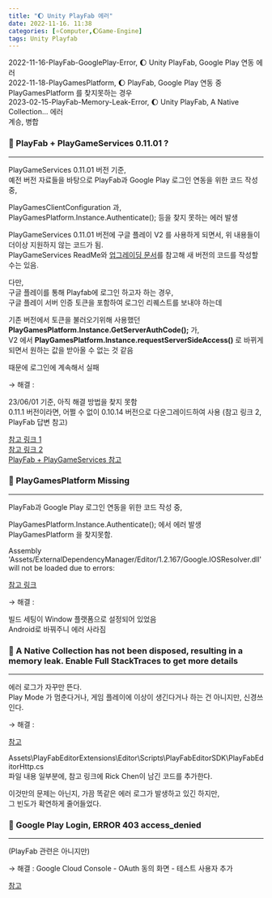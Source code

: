 ```yaml
---
title: "🌔 Unity PlayFab 에러"
date: 2022-11-16. 11:38
categories: [⭐Computer,🌔Game-Engine]
tags: Unity Playfab
---
```


2022-11-16-PlayFab-GooglePlay-Error, 🌔 Unity PlayFab, Google Play 연동 에러  
2022-11-18-PlayGamesPlatform, 🌔 PlayFab, Google Play 연동 중 PlayGamesPlatform 를 찾지못하는 경우  
2023-02-15-PlayFab-Memory-Leak-Error, 🌔 Unity PlayFab, A Native Collection... 에러  
계승, 병합  

### 💫 PlayFab + PlayGameServices 0.11.01 ?

---

PlayGameServices 0.11.01 버전 기준,  
예전 버전 자료들을 바탕으로 PlayFab과 Google Play 로그인 연동을 위한 코드 작성 중,

PlayGamesClientConfiguration 과,  
PlayGamesPlatform.Instance.Authenticate(); 등을 찾지 못하는 에러 발생  

PlayGameServices 0.11.01 버전에 구글 플레이 V2 를 사용하게 되면서, 위 내용들이 더이상 지원하지 않는 코드가 됨.  
PlayGameServices ReadMe와 [업그레이딩 문서](https://github.com/playgameservices/play-games-plugin-for-unity/blob/master/UPGRADING.txt)를 참고해 새 버전의 코드를 작성할 수는 있음.  

다만,  
구글 플레이를 통해 Playfab에 로그인 하고자 하는 경우,  
구글 플레이 서버 인증 토큰을 포함하여 로그인 리퀘스트를 보내야 하는데  

기존 버전에서 토큰을 불러오기위해 사용했던 **PlayGamesPlatform.Instance.GetServerAuthCode();** 가,  
V2 에서 **PlayGamesPlatform.Instance.requestServerSideAccess()** 로 바뀌게 되면서 원하는 값을 받아올 수 없는 것 같음  

때문에 로그인에 계속해서 실패  

→ 해결 :  

23/06/01 기준, 아직 해결 방법을 찾지 못함  
0.11.1 버전이라면, 어쩔 수 없이 0.10.14 버전으로 다운그레이드하여 사용 (참고 링크 2, PlayFab 답변 참고)  

[참고 링크 1](https://github.com/playgameservices/play-games-plugin-for-unity/issues/3141)  
[참고 링크 2](https://community.playfab.com/questions/61120/googleoauthnoidtokenincludedinresponse-when-loggin.html)  
[PlayFab + PlayGameServices 참고](https://stealnewspaper.tistory.com/2)  

### 💫 PlayGamesPlatform Missing

---

PlayFab과 Google Play 로그인 연동을 위한 코드 작성 중,

PlayGamesPlatform.Instance.Authenticate(); 에서 에러 발생  
PlayGamesPlatform 을 찾지못함.

Assembly 'Assets/ExternalDependencyManager/Editor/1.2.167/Google.IOSResolver.dll' will not be loaded due to errors:

[참고 링크](https://github.com/googlesamples/unity-jar-resolver/issues/441)

→ 해결 :  

빌드 세팅이 Window 플랫폼으로 설정되어 있었음  
Android로 바꿔주니 에러 사라짐  

### 💫 A Native Collection has not been disposed, resulting in a memory leak. Enable Full StackTraces to get more details

---

에러 로그가 자꾸만 뜬다.  
Play Mode 가 멈춘다거나, 게임 플레이에 이상이 생긴다거나 하는 건 아니지만, 신경쓰인다.  

→ 해결 :  

[참고](https://community.playfab.com/questions/65805/a-native-collection-has-not-been-disposed-resultin-1.html)  

Assets\PlayFabEditorExtensions\Editor\Scripts\PlayFabEditorSDK\PlayFabEditorHttp.cs  
파일 내용 일부분에, 참고 링크에 Rick Chen이 남긴 코드를 추가한다.  

이것만의 문제는 아닌지, 가끔 똑같은 에러 로그가 발생하고 있긴 하지만,  
그 빈도가 확연하게 줄어들었다.  

### 💫 Google Play Login, ERROR 403 access_denied

---

(PlayFab 관련은 아니지만)  

→ 해결 :
Google Cloud Console - OAuth 동의 화면 - 테스트 사용자 추가  

[참고](https://jeeu147.tistory.com/91)

